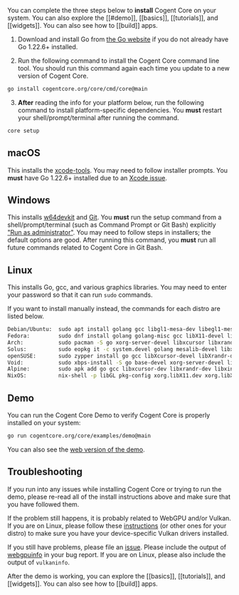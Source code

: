 You can complete the three steps below to **install** Cogent Core on your system. You can also explore the [[#demo]], [[basics]], [[tutorials]], and [[widgets]]. You can also see how to [[build]] apps.

1. Download and install Go from [the Go website](https://go.dev/doc/install) if you do not already have Go 1.22.6+ installed.

2. Run the following command to install the Cogent Core command line tool. You should run this command again each time you update to a new version of Cogent Core.

```sh
go install cogentcore.org/core/cmd/core@main
```

3. **After** reading the info for your platform below, run the following command to install platform-specific dependencies. You **must** restart your shell/prompt/terminal after running the command.

```sh
core setup
```

## macOS

This installs the [xcode-tools](https://mac.install.guide/commandlinetools/4). You may need to follow installer prompts. You **must** have Go 1.22.6+ installed due to an [Xcode issue](https://github.com/golang/go/issues/68088).

## Windows

This installs [w64devkit](https://github.com/skeeto/w64devkit) and [Git](https://git-scm.com/download/win). You **must** run the setup command from a shell/prompt/terminal (such as Command Prompt or Git Bash) explicitly ["Run as administrator"](https://www.howtogeek.com/194041/how-to-open-the-command-prompt-as-administrator-in-windows-10/). You may need to follow steps in installers; the default options are good. After running this command, you **must** run all future commands related to Cogent Core in Git Bash.

## Linux

This installs Go, gcc, and various graphics libraries. You may need to enter your password so that it can run `sudo` commands.

If you want to install manually instead, the commands for each distro are listed below.

<!-- To update this, copy the output of [cogentcore.org/core/cmd/core/cmd.TestLinuxDistroString]; DO NOT EDIT manually -->

```sh
Debian/Ubuntu:  sudo apt install golang gcc libgl1-mesa-dev libegl1-mesa-dev mesa-vulkan-drivers xorg-dev
Fedora:         sudo dnf install golang golang-misc gcc libX11-devel libXcursor-devel libXrandr-devel libXinerama-devel mesa-libGL-devel libXi-devel libXxf86vm-devel mesa-vulkan-drivers
Arch:           sudo pacman -S go xorg-server-devel libxcursor libxrandr libxinerama libxi vulkan-swrast
Solus:          sudo eopkg it -c system.devel golang mesalib-devel libxrandr-devel libxcursor-devel libxi-devel libxinerama-devel vulkan
openSUSE:       sudo zypper install go gcc libXcursor-devel libXrandr-devel Mesa-libGL-devel libXi-devel libXinerama-devel libXxf86vm-devel libvulkan1
Void:           sudo xbps-install -S go base-devel xorg-server-devel libXrandr-devel libXcursor-devel libXinerama-devel vulkan-loader
Alpine:         sudo apk add go gcc libxcursor-dev libxrandr-dev libxinerama-dev libxi-dev linux-headers mesa-dev vulkan-loader
NixOS:          nix-shell -p libGL pkg-config xorg.libX11.dev xorg.libXcursor xorg.libXi xorg.libXinerama xorg.libXrandr xorg.libXxf86vm mesa.drivers vulkan-loader
```

## Demo

You can run the Cogent Core Demo to verify Cogent Core is properly installed on your system:

```sh
go run cogentcore.org/core/examples/demo@main
```

You can also see the [web version of the demo](https://cogentcore.org/core/demo).

## Troubleshooting

If you run into any issues while installing Cogent Core or trying to run the demo, please re-read all of the install instructions above and make sure that you have followed them.

If the problem still happens, it is probably related to WebGPU and/or Vulkan. If you are on Linux, please follow these [instructions](https://linuxconfig.org/install-and-test-vulkan-on-linux) (or other ones for your distro) to make sure you have your device-specific Vulkan drivers installed.

If you still have problems, please file an [issue](https://github.com/cogentcore/core/issues). Please include the output of [webgpuinfo](https://github.com/cogentcore/core/tree/main/gpu/cmd/webgpuinfo) in your bug report. If you are on Linux, please also include the output of `vulkaninfo`.

After the demo is working, you can explore the [[basics]], [[tutorials]], and [[widgets]]. You can also see how to [[build]] apps.
